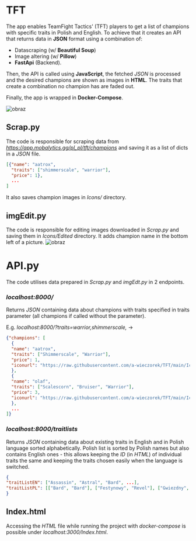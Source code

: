 # TFT
The app enables TeamFight Tactics' (TFT) players to get a list of champions with specific traits in Polish and English.
To achieve that it creates an API that returns data in **JSON** format using a combination of:
- Datascraping (w/ **Beautiful Soup**)
- Image altering (w/ **Pillow**)
- **FastApi** (Backend).

Then, the API is called using **JavaScript**, the fetched *JSON* is processed and the desired champions are shown as images in **HTML**. The traits that create a combination no champion has are faded out.

Finally, the app is wrapped in **Docker-Compose**.

![obraz](https://user-images.githubusercontent.com/102622810/177196769-ecc1694e-df40-4447-bf98-460c39331b91.png)


## Scrap.py
The code is responsible for scraping data from *https://app.mobalytics.gg/pl_pl/tft/champions* and saving it as a list of dicts in a *JSON* file.
```JSON
[{"name": "aatrox", 
  "traits": ["shimmerscale", "warrior"],
  "price": 1},
  ...
]
```
It also saves champion images in *Icons/* directory.


## imgEdit.py
The code is responsible for editing images downloaded in *Scrap.py* and saving them in *Icons/Edited* directory. It adds champion name in the bottom left of a picture.
![obraz](https://user-images.githubusercontent.com/102622810/177202845-69ac835b-8bec-42e5-9138-81c56a5a4e2d.png)


# API.py
The code utilises data prepared in *Scrap.py* and *imgEdt.py* in 2 endpoints.


### *localhost:8000/*
Returns *JSON* containing data about champions with traits specified in traits parameter (all champions if called without the parameter).

E.g. *localhost:8000/?traits=warrior,shimmerscale,*  ->
```JSON
{"champions": [
  { 
  "name": "aatrox",
  "traits": ["Shimmerscale", "Warrior"], 
  "price": 1, 
  "iconurl": "https://raw.githubusercontent.com/a-wieczorek/TFT/main/IconsEdited/aatrox.jpg"
  }, 
  {
  "name": "olaf", 
  "traits": ["Scalescorn", "Bruiser", "Warrior"], 
  "price": 3, 
  "iconurl": "https://raw.githubusercontent.com/a-wieczorek/TFT/main/IconsEdited/olaf.jpg"
  },
  ...
]}
```


### *localhost:8000/traitlists*
Returns *JSON* containing data about existing traits in English and in Polish language sorted alphabetically. Polish list is sorted by Polish names but also contains English ones - this allows keeping the *ID* (in *HTML*) of individual traits the same and keeping the traits chosen easily when the language is switched.
```JSON
{
"traitListEN": ["Assassin", "Astral", "Bard", ...], 
"traitListPL": [["Bard", "Bard"], ["Festynowy", "Revel"], ["Gwiezdny", "Astral"], ...]
}
```

## Index.html
Accessing the *HTML* file while running the project with *docker-compose* is possible under *localhost:3000/Index.html*.

